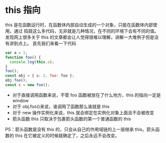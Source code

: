 # this 指向

this 是在函数运⾏时，在函数体内部⾃动⽣成的⼀个对象，只能在函数体内部使⽤。通过 捣⿎这么多代码，⽆⾮就是⼏种情况，在不同的环境下会有不同的值。发现⽹上很多关于
this 的⽂章都会让⼈觉得很难以理解，讲解⼀⼤堆例⼦但是没有讲到点上。 ⾸先我们来看⼀下代码

```js
var a = 1;
function foo() {
  console.log(this.a);
}
foo();
const obj = { a: 2, foo: foo };
obj.foo();
const c = new foo();
```

- 对于直接调⽤函数来说，不管 foo 函数被放在了什么地⽅，this 的指向⼀定是 window
- 对于 obj.foo()来说，谁调⽤了函数那么谁就是 this
- 对于 new 操作实例化来说，this 就会绑定在实例化对象上⾯且不会被改变
- 箭头函数 this 只取决于包裹箭头函数的第⼀个普通函数的 this

PS：箭头函数是没有 this 的，只会从⾃⼰的作⽤域链的上⼀层继承 this。箭头函数的 this
在它被定义的时候就确定了，之后永远不会改变。
